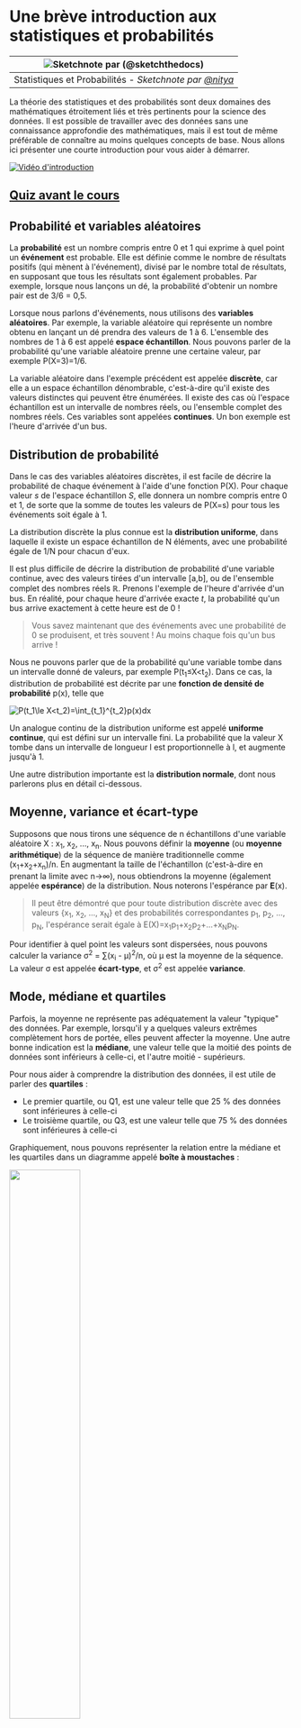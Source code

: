 <!--
CO_OP_TRANSLATOR_METADATA:
{
  "original_hash": "b706a07cfa87ba091cbb91e0aa775600",
  "translation_date": "2025-08-24T12:45:46+00:00",
  "source_file": "1-Introduction/04-stats-and-probability/README.md",
  "language_code": "fr"
}
-->
# Une brève introduction aux statistiques et probabilités

|![ Sketchnote par [(@sketchthedocs)](https://sketchthedocs.dev) ](../../sketchnotes/04-Statistics-Probability.png)|
|:---:|
| Statistiques et Probabilités - _Sketchnote par [@nitya](https://twitter.com/nitya)_ |

La théorie des statistiques et des probabilités sont deux domaines des mathématiques étroitement liés et très pertinents pour la science des données. Il est possible de travailler avec des données sans une connaissance approfondie des mathématiques, mais il est tout de même préférable de connaître au moins quelques concepts de base. Nous allons ici présenter une courte introduction pour vous aider à démarrer.

[![Vidéo d'introduction](../../../../1-Introduction/04-stats-and-probability/images/video-prob-and-stats.png)](https://youtu.be/Z5Zy85g4Yjw)

## [Quiz avant le cours](https://purple-hill-04aebfb03.1.azurestaticapps.net/quiz/6)

## Probabilité et variables aléatoires

La **probabilité** est un nombre compris entre 0 et 1 qui exprime à quel point un **événement** est probable. Elle est définie comme le nombre de résultats positifs (qui mènent à l'événement), divisé par le nombre total de résultats, en supposant que tous les résultats sont également probables. Par exemple, lorsque nous lançons un dé, la probabilité d'obtenir un nombre pair est de 3/6 = 0,5.

Lorsque nous parlons d'événements, nous utilisons des **variables aléatoires**. Par exemple, la variable aléatoire qui représente un nombre obtenu en lançant un dé prendra des valeurs de 1 à 6. L'ensemble des nombres de 1 à 6 est appelé **espace échantillon**. Nous pouvons parler de la probabilité qu'une variable aléatoire prenne une certaine valeur, par exemple P(X=3)=1/6.

La variable aléatoire dans l'exemple précédent est appelée **discrète**, car elle a un espace échantillon dénombrable, c'est-à-dire qu'il existe des valeurs distinctes qui peuvent être énumérées. Il existe des cas où l'espace échantillon est un intervalle de nombres réels, ou l'ensemble complet des nombres réels. Ces variables sont appelées **continues**. Un bon exemple est l'heure d'arrivée d'un bus.

## Distribution de probabilité

Dans le cas des variables aléatoires discrètes, il est facile de décrire la probabilité de chaque événement à l'aide d'une fonction P(X). Pour chaque valeur *s* de l'espace échantillon *S*, elle donnera un nombre compris entre 0 et 1, de sorte que la somme de toutes les valeurs de P(X=s) pour tous les événements soit égale à 1.

La distribution discrète la plus connue est la **distribution uniforme**, dans laquelle il existe un espace échantillon de N éléments, avec une probabilité égale de 1/N pour chacun d'eux.

Il est plus difficile de décrire la distribution de probabilité d'une variable continue, avec des valeurs tirées d'un intervalle [a,b], ou de l'ensemble complet des nombres réels ℝ. Prenons l'exemple de l'heure d'arrivée d'un bus. En réalité, pour chaque heure d'arrivée exacte *t*, la probabilité qu'un bus arrive exactement à cette heure est de 0 !

> Vous savez maintenant que des événements avec une probabilité de 0 se produisent, et très souvent ! Au moins chaque fois qu'un bus arrive !

Nous ne pouvons parler que de la probabilité qu'une variable tombe dans un intervalle donné de valeurs, par exemple P(t<sub>1</sub>≤X<t<sub>2</sub>). Dans ce cas, la distribution de probabilité est décrite par une **fonction de densité de probabilité** p(x), telle que

![P(t_1\le X<t_2)=\int_{t_1}^{t_2}p(x)dx](../../../../1-Introduction/04-stats-and-probability/images/probability-density.png)
  
Un analogue continu de la distribution uniforme est appelé **uniforme continue**, qui est défini sur un intervalle fini. La probabilité que la valeur X tombe dans un intervalle de longueur l est proportionnelle à l, et augmente jusqu'à 1.

Une autre distribution importante est la **distribution normale**, dont nous parlerons plus en détail ci-dessous.

## Moyenne, variance et écart-type

Supposons que nous tirons une séquence de n échantillons d'une variable aléatoire X : x<sub>1</sub>, x<sub>2</sub>, ..., x<sub>n</sub>. Nous pouvons définir la **moyenne** (ou **moyenne arithmétique**) de la séquence de manière traditionnelle comme (x<sub>1</sub>+x<sub>2</sub>+x<sub>n</sub>)/n. En augmentant la taille de l'échantillon (c'est-à-dire en prenant la limite avec n→∞), nous obtiendrons la moyenne (également appelée **espérance**) de la distribution. Nous noterons l'espérance par **E**(x).

> Il peut être démontré que pour toute distribution discrète avec des valeurs {x<sub>1</sub>, x<sub>2</sub>, ..., x<sub>N</sub>} et des probabilités correspondantes p<sub>1</sub>, p<sub>2</sub>, ..., p<sub>N</sub>, l'espérance serait égale à E(X)=x<sub>1</sub>p<sub>1</sub>+x<sub>2</sub>p<sub>2</sub>+...+x<sub>N</sub>p<sub>N</sub>.

Pour identifier à quel point les valeurs sont dispersées, nous pouvons calculer la variance σ<sup>2</sup> = ∑(x<sub>i</sub> - μ)<sup>2</sup>/n, où μ est la moyenne de la séquence. La valeur σ est appelée **écart-type**, et σ<sup>2</sup> est appelée **variance**.

## Mode, médiane et quartiles

Parfois, la moyenne ne représente pas adéquatement la valeur "typique" des données. Par exemple, lorsqu'il y a quelques valeurs extrêmes complètement hors de portée, elles peuvent affecter la moyenne. Une autre bonne indication est la **médiane**, une valeur telle que la moitié des points de données sont inférieurs à celle-ci, et l'autre moitié - supérieurs.

Pour nous aider à comprendre la distribution des données, il est utile de parler des **quartiles** :

* Le premier quartile, ou Q1, est une valeur telle que 25 % des données sont inférieures à celle-ci
* Le troisième quartile, ou Q3, est une valeur telle que 75 % des données sont inférieures à celle-ci

Graphiquement, nous pouvons représenter la relation entre la médiane et les quartiles dans un diagramme appelé **boîte à moustaches** :

<img src="images/boxplot_explanation.png" width="50%"/>

Ici, nous calculons également l'**étendue interquartile** IQR=Q3-Q1, et les **valeurs aberrantes** - des valeurs qui se situent en dehors des limites [Q1-1.5*IQR,Q3+1.5*IQR].

Pour une distribution finie contenant un petit nombre de valeurs possibles, une bonne valeur "typique" est celle qui apparaît le plus fréquemment, appelée **mode**. Cela s'applique souvent aux données catégoriques, comme les couleurs. Considérons une situation où nous avons deux groupes de personnes - certains qui préfèrent fortement le rouge, et d'autres qui préfèrent le bleu. Si nous codons les couleurs par des nombres, la valeur moyenne pour une couleur préférée se situerait quelque part dans le spectre orange-vert, ce qui n'indique pas la préférence réelle d'aucun des groupes. Cependant, le mode serait soit l'une des couleurs, soit les deux couleurs, si le nombre de personnes votant pour elles est égal (dans ce cas, nous appelons l'échantillon **multimodal**).

## Données du monde réel

Lorsque nous analysons des données issues de la vie réelle, elles ne sont souvent pas des variables aléatoires à proprement parler, dans le sens où nous ne réalisons pas d'expériences avec un résultat inconnu. Par exemple, considérons une équipe de joueurs de baseball, et leurs données corporelles, telles que la taille, le poids et l'âge. Ces nombres ne sont pas exactement aléatoires, mais nous pouvons tout de même appliquer les mêmes concepts mathématiques. Par exemple, une séquence de poids de personnes peut être considérée comme une séquence de valeurs tirées d'une variable aléatoire. Voici la séquence des poids de joueurs de baseball réels de la [Major League Baseball](http://mlb.mlb.com/index.jsp), tirée de [ce jeu de données](http://wiki.stat.ucla.edu/socr/index.php/SOCR_Data_MLB_HeightsWeights) (pour votre commodité, seules les 20 premières valeurs sont affichées) :

```
[180.0, 215.0, 210.0, 210.0, 188.0, 176.0, 209.0, 200.0, 231.0, 180.0, 188.0, 180.0, 185.0, 160.0, 180.0, 185.0, 197.0, 189.0, 185.0, 219.0]
```

> **Note** : Pour voir un exemple de travail avec ce jeu de données, consultez le [notebook associé](../../../../1-Introduction/04-stats-and-probability/notebook.ipynb). Il y a également un certain nombre de défis tout au long de cette leçon, et vous pouvez les compléter en ajoutant du code à ce notebook. Si vous ne savez pas comment manipuler les données, ne vous inquiétez pas - nous reviendrons sur le travail avec les données en Python plus tard. Si vous ne savez pas comment exécuter du code dans un Jupyter Notebook, consultez [cet article](https://soshnikov.com/education/how-to-execute-notebooks-from-github/).

Voici le diagramme en boîte montrant la moyenne, la médiane et les quartiles pour nos données :

![Diagramme en boîte des poids](../../../../1-Introduction/04-stats-and-probability/images/weight-boxplot.png)

Comme nos données contiennent des informations sur différents **rôles** de joueurs, nous pouvons également réaliser un diagramme en boîte par rôle - cela nous permettra de comprendre comment les valeurs des paramètres diffèrent selon les rôles. Cette fois, nous considérerons la taille :

![Diagramme en boîte par rôle](../../../../1-Introduction/04-stats-and-probability/images/boxplot_byrole.png)

Ce diagramme suggère qu'en moyenne, la taille des joueurs de première base est supérieure à celle des joueurs de deuxième base. Plus tard dans cette leçon, nous apprendrons comment tester cette hypothèse de manière plus formelle, et comment démontrer que nos données sont statistiquement significatives pour le prouver.

> Lorsqu'on travaille avec des données du monde réel, nous supposons que tous les points de données sont des échantillons tirés d'une certaine distribution de probabilité. Cette hypothèse nous permet d'appliquer des techniques d'apprentissage automatique et de construire des modèles prédictifs fonctionnels.

Pour voir quelle est la distribution de nos données, nous pouvons tracer un graphique appelé **histogramme**. L'axe X contiendra un certain nombre d'intervalles de poids différents (appelés **bins**), et l'axe vertical montrera le nombre de fois où notre échantillon de variable aléatoire se trouvait dans un intervalle donné.

![Histogramme des données réelles](../../../../1-Introduction/04-stats-and-probability/images/weight-histogram.png)

À partir de cet histogramme, vous pouvez voir que toutes les valeurs sont centrées autour d'un certain poids moyen, et plus nous nous éloignons de ce poids, moins il y a de poids de cette valeur. Autrement dit, il est très improbable que le poids d'un joueur de baseball soit très différent du poids moyen. La variance des poids montre dans quelle mesure les poids sont susceptibles de différer de la moyenne.

> Si nous prenons les poids d'autres personnes, pas de la ligue de baseball, la distribution sera probablement différente. Cependant, la forme de la distribution sera la même, mais la moyenne et la variance changeront. Ainsi, si nous entraînons notre modèle sur des joueurs de baseball, il est probable qu'il donne des résultats erronés lorsqu'il est appliqué à des étudiants d'une université, car la distribution sous-jacente est différente.

## Distribution normale

La distribution des poids que nous avons vue ci-dessus est très typique, et de nombreuses mesures issues du monde réel suivent le même type de distribution, mais avec des moyennes et des variances différentes. Cette distribution est appelée **distribution normale**, et elle joue un rôle très important en statistiques.

Utiliser une distribution normale est une manière correcte de générer des poids aléatoires de joueurs de baseball potentiels. Une fois que nous connaissons le poids moyen `mean` et l'écart-type `std`, nous pouvons générer 1000 échantillons de poids de la manière suivante :
```python
samples = np.random.normal(mean,std,1000)
``` 

Si nous traçons l'histogramme des échantillons générés, nous verrons une image très similaire à celle montrée ci-dessus. Et si nous augmentons le nombre d'échantillons et le nombre de bins, nous pouvons générer une image d'une distribution normale plus proche de l'idéal :

![Distribution normale avec moyenne=0 et écart-type=1](../../../../1-Introduction/04-stats-and-probability/images/normal-histogram.png)

*Distribution normale avec moyenne=0 et écart-type=1*

## Intervalles de confiance

Lorsque nous parlons des poids des joueurs de baseball, nous supposons qu'il existe une certaine **variable aléatoire W** qui correspond à la distribution de probabilité idéale des poids de tous les joueurs de baseball (appelée **population**). Notre séquence de poids correspond à un sous-ensemble de tous les joueurs de baseball que nous appelons **échantillon**. Une question intéressante est : pouvons-nous connaître les paramètres de la distribution de W, c'est-à-dire la moyenne et la variance de la population ?

La réponse la plus simple serait de calculer la moyenne et la variance de notre échantillon. Cependant, il pourrait arriver que notre échantillon aléatoire ne représente pas précisément la population complète. Ainsi, il est logique de parler d'**intervalle de confiance**.
> **Intervalle de confiance** est l'estimation de la vraie moyenne de la population à partir de notre échantillon, avec une précision selon une certaine probabilité (ou **niveau de confiance**).
Supposons que nous avons un échantillon X<sub>1</sub>, ..., X<sub>n</sub> provenant de notre distribution. Chaque fois que nous tirons un échantillon de notre distribution, nous obtenons une valeur moyenne différente μ. Ainsi, μ peut être considéré comme une variable aléatoire. Un **intervalle de confiance** avec une confiance p est une paire de valeurs (L<sub>p</sub>,R<sub>p</sub>), telle que **P**(L<sub>p</sub>≤μ≤R<sub>p</sub>) = p, c'est-à-dire que la probabilité que la valeur moyenne mesurée tombe dans l'intervalle est égale à p.

Il dépasse le cadre de cette courte introduction de discuter en détail comment ces intervalles de confiance sont calculés. Plus de détails peuvent être trouvés [sur Wikipedia](https://en.wikipedia.org/wiki/Confidence_interval). En bref, nous définissons la distribution de la moyenne de l'échantillon calculée par rapport à la vraie moyenne de la population, appelée **distribution de Student**.

> **Fait intéressant** : La distribution de Student porte le nom du mathématicien William Sealy Gosset, qui a publié son article sous le pseudonyme "Student". Il travaillait dans la brasserie Guinness et, selon une des versions, son employeur ne voulait pas que le grand public sache qu'ils utilisaient des tests statistiques pour déterminer la qualité des matières premières.

Si nous voulons estimer la moyenne μ de notre population avec une confiance p, nous devons prendre le *percentile (1-p)/2* d'une distribution de Student A, qui peut être obtenu à partir de tables ou calculé à l'aide de fonctions intégrées dans des logiciels statistiques (par exemple Python, R, etc.). Ensuite, l'intervalle pour μ serait donné par X±A*D/√n, où X est la moyenne obtenue de l'échantillon, D est l'écart-type.

> **Note** : Nous omettons également la discussion d'un concept important des [degrés de liberté](https://en.wikipedia.org/wiki/Degrees_of_freedom_(statistics)), qui est essentiel en relation avec la distribution de Student. Vous pouvez consulter des livres plus complets sur les statistiques pour approfondir ce concept.

Un exemple de calcul d'intervalle de confiance pour les poids et les tailles est donné dans les [notebooks associés](../../../../1-Introduction/04-stats-and-probability/notebook.ipynb).

| p    | Moyenne du poids |
|------|------------------|
| 0.85 | 201.73±0.94      |
| 0.90 | 201.73±1.08      |
| 0.95 | 201.73±1.28      |

Remarquez que plus la probabilité de confiance est élevée, plus l'intervalle de confiance est large.

## Test d'hypothèse

Dans notre ensemble de données sur les joueurs de baseball, il existe différents rôles de joueurs, qui peuvent être résumés ci-dessous (consultez le [notebook associé](../../../../1-Introduction/04-stats-and-probability/notebook.ipynb) pour voir comment ce tableau peut être calculé) :

| Rôle               | Taille     | Poids      | Nombre |
|--------------------|------------|------------|--------|
| Receveur           | 72.723684  | 204.328947 | 76     |
| Frappeur désigné   | 74.222222  | 220.888889 | 18     |
| Premier but        | 74.000000  | 213.109091 | 55     |
| Champ extérieur    | 73.010309  | 199.113402 | 194    |
| Lanceur de relève  | 74.374603  | 203.517460 | 315    |
| Deuxième but       | 71.362069  | 184.344828 | 58     |
| Arrêt-court        | 71.903846  | 182.923077 | 52     |
| Lanceur partant    | 74.719457  | 205.163636 | 221    |
| Troisième but      | 73.044444  | 200.955556 | 45     |

Nous pouvons remarquer que la taille moyenne des premiers buts est supérieure à celle des deuxièmes buts. Ainsi, nous pourrions être tentés de conclure que **les premiers buts sont plus grands que les deuxièmes buts**.

> Cette affirmation est appelée **une hypothèse**, car nous ne savons pas si le fait est réellement vrai ou non.

Cependant, il n'est pas toujours évident de savoir si nous pouvons tirer cette conclusion. D'après la discussion ci-dessus, nous savons que chaque moyenne a un intervalle de confiance associé, et donc cette différence peut simplement être une erreur statistique. Nous avons besoin d'une méthode plus formelle pour tester notre hypothèse.

Calculons les intervalles de confiance séparément pour les tailles des premiers et des deuxièmes buts :

| Confiance | Premiers buts | Deuxièmes buts |
|-----------|---------------|----------------|
| 0.85      | 73.62..74.38  | 71.04..71.69   |
| 0.90      | 73.56..74.44  | 70.99..71.73   |
| 0.95      | 73.47..74.53  | 70.92..71.81   |

Nous pouvons voir qu'à aucun niveau de confiance les intervalles ne se chevauchent. Cela prouve notre hypothèse que les premiers buts sont plus grands que les deuxièmes buts.

Plus formellement, le problème que nous résolvons est de voir si **deux distributions de probabilité sont identiques**, ou du moins ont les mêmes paramètres. Selon la distribution, nous devons utiliser différents tests pour cela. Si nous savons que nos distributions sont normales, nous pouvons appliquer le **[test t de Student](https://en.wikipedia.org/wiki/Student%27s_t-test)**.

Dans le test t de Student, nous calculons ce qu'on appelle la **valeur t**, qui indique la différence entre les moyennes, en tenant compte de la variance. Il est démontré que la valeur t suit la **distribution de Student**, ce qui nous permet d'obtenir la valeur seuil pour un niveau de confiance donné **p** (cela peut être calculé ou consulté dans des tables numériques). Nous comparons ensuite la valeur t à ce seuil pour approuver ou rejeter l'hypothèse.

En Python, nous pouvons utiliser le package **SciPy**, qui inclut la fonction `ttest_ind` (en plus de nombreuses autres fonctions statistiques utiles !). Elle calcule la valeur t pour nous et effectue également la recherche inverse de la valeur p de confiance, afin que nous puissions simplement regarder la confiance pour tirer une conclusion.

Par exemple, notre comparaison entre les tailles des premiers et des deuxièmes buts nous donne les résultats suivants : 
```python
from scipy.stats import ttest_ind

tval, pval = ttest_ind(df.loc[df['Role']=='First_Baseman',['Height']], df.loc[df['Role']=='Designated_Hitter',['Height']],equal_var=False)
print(f"T-value = {tval[0]:.2f}\nP-value: {pval[0]}")
```
```
T-value = 7.65
P-value: 9.137321189738925e-12
```
Dans notre cas, la valeur p est très faible, ce qui signifie qu'il existe des preuves solides soutenant que les premiers buts sont plus grands.

Il existe également différents autres types d'hypothèses que nous pourrions vouloir tester, par exemple :
* Prouver qu'un échantillon donné suit une distribution. Dans notre cas, nous avons supposé que les tailles sont distribuées normalement, mais cela nécessite une vérification statistique formelle.
* Prouver que la valeur moyenne d'un échantillon correspond à une valeur prédéfinie.
* Comparer les moyennes de plusieurs échantillons (par exemple, quelle est la différence dans les niveaux de bonheur entre différents groupes d'âge).

## Loi des grands nombres et théorème central limite

L'une des raisons pour lesquelles la distribution normale est si importante est le **théorème central limite**. Supposons que nous avons un grand échantillon de N valeurs indépendantes X<sub>1</sub>, ..., X<sub>N</sub>, échantillonnées à partir de n'importe quelle distribution avec une moyenne μ et une variance σ<sup>2</sup>. Ensuite, pour un N suffisamment grand (en d'autres termes, lorsque N→∞), la moyenne Σ<sub>i</sub>X<sub>i</sub> serait distribuée normalement, avec une moyenne μ et une variance σ<sup>2</sup>/N.

> Une autre façon d'interpréter le théorème central limite est de dire que, quelle que soit la distribution, lorsque vous calculez la moyenne d'une somme de valeurs de variables aléatoires, vous obtenez une distribution normale.

D'après le théorème central limite, il s'ensuit également que, lorsque N→∞, la probabilité que la moyenne de l'échantillon soit égale à μ devient 1. Cela est connu sous le nom de **loi des grands nombres**.

## Covariance et corrélation

L'une des choses que fait la science des données est de trouver des relations entre les données. Nous disons que deux séquences **corrèlent** lorsqu'elles présentent un comportement similaire en même temps, c'est-à-dire qu'elles augmentent/diminuent simultanément, ou qu'une séquence augmente lorsque l'autre diminue et vice versa. En d'autres termes, il semble y avoir une relation entre deux séquences.

> La corrélation n'indique pas nécessairement une relation causale entre deux séquences ; parfois, les deux variables peuvent dépendre d'une cause externe, ou cela peut être purement par hasard que les deux séquences corrèlent. Cependant, une corrélation mathématique forte est une bonne indication que deux variables sont d'une certaine manière connectées.

Mathématiquement, le concept principal qui montre la relation entre deux variables aléatoires est la **covariance**, qui est calculée comme suit : Cov(X,Y) = **E**\[(X-**E**(X))(Y-**E**(Y))\]. Nous calculons la déviation des deux variables par rapport à leurs valeurs moyennes, puis le produit de ces déviations. Si les deux variables dévient ensemble, le produit sera toujours une valeur positive, ce qui donnera une covariance positive. Si les deux variables dévient de manière désynchronisée (c'est-à-dire qu'une tombe en dessous de la moyenne lorsque l'autre dépasse la moyenne), nous obtiendrons toujours des nombres négatifs, ce qui donnera une covariance négative. Si les déviations ne sont pas dépendantes, elles s'additionneront à peu près à zéro.

La valeur absolue de la covariance ne nous dit pas grand-chose sur l'ampleur de la corrélation, car elle dépend de la magnitude des valeurs réelles. Pour la normaliser, nous pouvons diviser la covariance par l'écart-type des deux variables, pour obtenir la **corrélation**. L'avantage est que la corrélation est toujours dans la plage [-1,1], où 1 indique une corrélation positive forte entre les valeurs, -1 une corrélation négative forte, et 0 aucune corrélation (les variables sont indépendantes).

**Exemple** : Nous pouvons calculer la corrélation entre les poids et les tailles des joueurs de baseball à partir de l'ensemble de données mentionné ci-dessus :
```python
print(np.corrcoef(weights,heights))
```
En conséquence, nous obtenons une **matrice de corrélation** comme celle-ci :
```
array([[1.        , 0.52959196],
       [0.52959196, 1.        ]])
```

> La matrice de corrélation C peut être calculée pour n'importe quel nombre de séquences d'entrée S<sub>1</sub>, ..., S<sub>n</sub>. La valeur de C<sub>ij</sub> est la corrélation entre S<sub>i</sub> et S<sub>j</sub>, et les éléments diagonaux sont toujours égaux à 1 (ce qui est également l'auto-corrélation de S<sub>i</sub>).

Dans notre cas, la valeur 0.53 indique qu'il existe une certaine corrélation entre le poids et la taille d'une personne. Nous pouvons également réaliser un diagramme de dispersion d'une valeur par rapport à l'autre pour voir la relation visuellement :

![Relation entre poids et taille](../../../../1-Introduction/04-stats-and-probability/images/weight-height-relationship.png)

> Plus d'exemples de corrélation et de covariance peuvent être trouvés dans le [notebook associé](../../../../1-Introduction/04-stats-and-probability/notebook.ipynb).

## Conclusion

Dans cette section, nous avons appris :

* les propriétés statistiques de base des données, telles que la moyenne, la variance, le mode et les quartiles
* les différentes distributions de variables aléatoires, y compris la distribution normale
* comment trouver la corrélation entre différentes propriétés
* comment utiliser un appareil mathématique et statistique solide pour prouver certaines hypothèses
* comment calculer les intervalles de confiance pour une variable aléatoire donnée un échantillon de données

Bien que cela ne soit certainement pas une liste exhaustive des sujets qui existent dans la probabilité et les statistiques, cela devrait suffire à vous donner un bon départ dans ce cours.

## 🚀 Défi

Utilisez le code d'exemple dans le notebook pour tester d'autres hypothèses :
1. Les premiers buts sont plus âgés que les deuxièmes buts
2. Les premiers buts sont plus grands que les troisièmes buts
3. Les arrêts-courts sont plus grands que les deuxièmes buts

## [Quiz post-lecture](https://purple-hill-04aebfb03.1.azurestaticapps.net/quiz/7)

## Révision et auto-apprentissage

La probabilité et les statistiques sont un sujet si vaste qu'il mérite son propre cours. Si vous souhaitez approfondir la théorie, vous pouvez continuer à lire certains des livres suivants :

1. [Carlos Fernandez-Granda](https://cims.nyu.edu/~cfgranda/) de l'Université de New York propose d'excellentes notes de cours [Probability and Statistics for Data Science](https://cims.nyu.edu/~cfgranda/pages/stuff/probability_stats_for_DS.pdf) (disponibles en ligne)
1. [Peter et Andrew Bruce. Practical Statistics for Data Scientists.](https://www.oreilly.com/library/view/practical-statistics-for/9781491952955/) [[code d'exemple en R](https://github.com/andrewgbruce/statistics-for-data-scientists)]. 
1. [James D. Miller. Statistics for Data Science](https://www.packtpub.com/product/statistics-for-data-science/9781788290678) [[code d'exemple en R](https://github.com/PacktPublishing/Statistics-for-Data-Science)]

## Devoir

[Petite étude sur le diabète](assignment.md)

## Crédits

Cette leçon a été rédigée avec ♥️ par [Dmitry Soshnikov](http://soshnikov.com)

**Avertissement** :  
Ce document a été traduit à l'aide du service de traduction automatique [Co-op Translator](https://github.com/Azure/co-op-translator). Bien que nous nous efforcions d'assurer l'exactitude, veuillez noter que les traductions automatisées peuvent contenir des erreurs ou des inexactitudes. Le document original dans sa langue d'origine doit être considéré comme la source faisant autorité. Pour des informations critiques, il est recommandé de recourir à une traduction professionnelle réalisée par un humain. Nous déclinons toute responsabilité en cas de malentendus ou d'interprétations erronées résultant de l'utilisation de cette traduction.